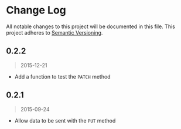 # Change Log
All notable changes to this project will be documented in this file.
This project adheres to [Semantic Versioning](http://semver.org/).

## 0.2.2
> 2015-12-21

- Add a function to test the `PATCH` method

## 0.2.1
> 2015-09-24

- Allow data to be sent with the `PUT` method
